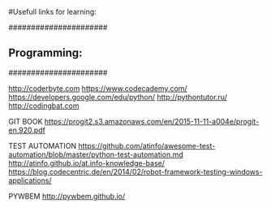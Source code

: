 #Usefull links for  learning:

###################### 
## Programming:   ####
###################### 

http://coderbyte.com
https://www.codecademy.com/
https://developers.google.com/edu/python/
http://pythontutor.ru/
http://codingbat.com


GIT BOOK 
https://progit2.s3.amazonaws.com/en/2015-11-11-a004e/progit-en.920.pdf


TEST AUTOMATION
https://github.com/atinfo/awesome-test-automation/blob/master/python-test-automation.md
http://atinfo.github.io/at.info-knowledge-base/
https://blog.codecentric.de/en/2014/02/robot-framework-testing-windows-applications/

PYWBEM
http://pywbem.github.io/

